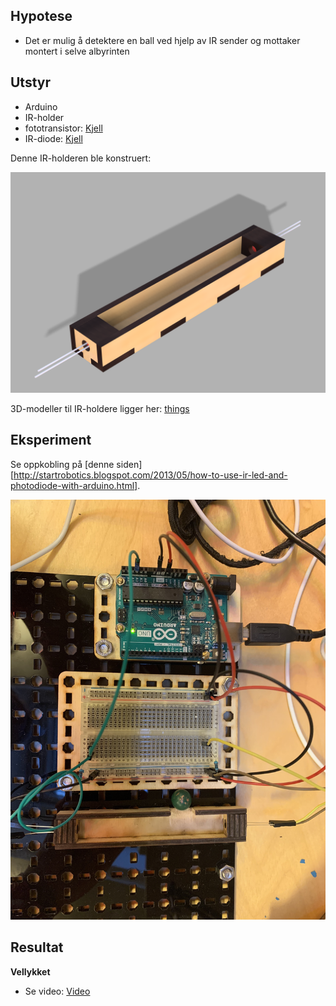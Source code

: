 
## Hypotese

* Det er mulig å detektere en ball ved hjelp av IR sender og mottaker montert i selve albyrinten

## Utstyr

* Arduino
* IR-holder
* fototransistor: [Kjell](https://www.kjell.com/no/produkter/elektro-og-verktoy/elektronikk/optokomponenter/ir-dioder-fototransistorer/luxorparts-ir-pakke-10-deler-p89281)
* IR-diode: [Kjell](https://www.kjell.com/no/produkter/elektro-og-verktoy/elektronikk/optokomponenter/ir-dioder-fototransistorer/luxorparts-ir-pakke-10-deler-p89281)

Denne IR-holderen ble konstruert:

![](./things/LEDHolder.png)

3D-modeller til IR-holdere ligger her: [things](./things/)

## Eksperiment

Se oppkobling på [denne siden][http://startrobotics.blogspot.com/2013/05/how-to-use-ir-led-and-photodiode-with-arduino.html].

![](./doc/Lab.jpeg) 

## Resultat

**Vellykket** 

* Se video: [Video](./doc/IRBallDetectorTest.mp4) 

